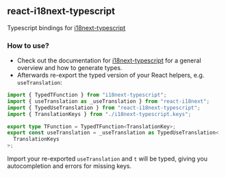 ## react-i18next-typescript

Typescript bindings for [i18next-typescript](https://github.com/LFDM/i18next-typescript)

### How to use?

- Check out the documentation for [i18next-typescript](https://github.com/LFDM/i18next-typescript) for a general overview and how to generate types.
- Afterwards re-export the typed version of your React helpers, e.g. `useTranslation`:

```typescript
import { TypedTFunction } from "i18next-typescript";
import { useTranslation as _useTranslation } from "react-i18next";
import { TypedUseTranslation } from "react-i18next-typescript";
import { TranslationKeys } from "./i18next-typescript.keys";

export type TFunction = TypedTFunction<TranslationKey>;
export const useTranslation = _useTranslation as TypedUseTranslation<
  TranslationKeys
>;
```

Import your re-exported `useTranslation` and `t` will be typed, giving you autocompletion and errors for missing keys.
